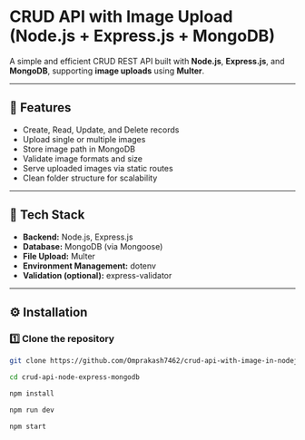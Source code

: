 # CRUD API with Image Upload (Node.js + Express.js + MongoDB)

A simple and efficient CRUD REST API built with **Node.js**, **Express.js**, and **MongoDB**, supporting **image uploads** using **Multer**.

---

## 🚀 Features

- Create, Read, Update, and Delete records
- Upload single or multiple images
- Store image path in MongoDB
- Validate image formats and size
- Serve uploaded images via static routes
- Clean folder structure for scalability

---

## 🧩 Tech Stack

- **Backend:** Node.js, Express.js
- **Database:** MongoDB (via Mongoose)
- **File Upload:** Multer
- **Environment Management:** dotenv
- **Validation (optional):** express-validator

---

## ⚙️ Installation

### 1️⃣ Clone the repository
```bash
git clone https://github.com/Omprakash7462/crud-api-with-image-in-nodejs-expressjs-mangodb.git

cd crud-api-node-express-mongodb

npm install

npm run dev

npm start
